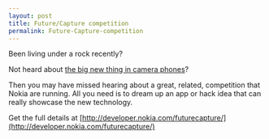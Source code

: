 ```yaml
---
layout: post
title: Future/Capture competition
permalink: Future-Capture-competition
---
```


Been living under a rock recently?

Not heard about [the big new thing in camera phones](http://www.nokia.com/global/products/phone/lumia1020/)?

Then you may have missed hearing about a great, related, competition that Nokia are running. All you need is to dream up an app or hack idea that can really showcase the new technology.

Get the full details at [http://developer.nokia.com/futurecapture/](http://developer.nokia.com/futurecapture/)
